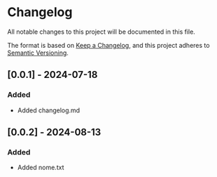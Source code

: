 # Changelog

All notable changes to this project will be documented in this file.

The format is based on [Keep a Changelog](https://keepachangelog.com/en/1.1.0/),
and this project adheres to [Semantic Versioning](https://semver.org/spec/v2.0.0.html).

## [0.0.1] - 2024-07-18
### Added

- Added changelog.md

## [0.0.2] - 2024-08-13
### Added

- Added nome.txt
